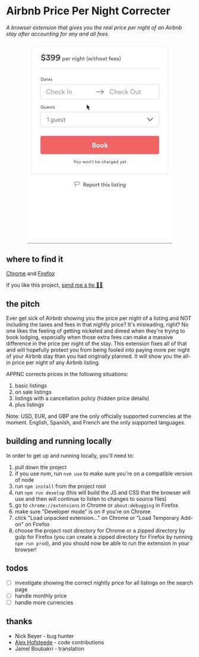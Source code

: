 # Airbnb Price Per Night Correcter

_A browser extension that gives you the real price per night of an Airbnb stay after accounting for any and all fees_

<p align="center">
  <img src="/misc/demo.gif" width="390px" align="center" alt="demo" />
</p>

## where to find it

[Chrome](https://chrome.google.com/webstore/detail/airbnb-price-per-night-co/lijeilcglmadpkbengpkfnkpmcehecfe) and [Firefox](https://addons.mozilla.org/en-US/firefox/addon/airbnb-price-per-night-correct/)

If you like this project, [send me a tip 🙏🏼](https://www.paypal.me/davidsawyer1/2)

## the pitch

Ever get sick of Airbnb showing you the price per night of a listing and NOT including the taxes and fees in that nightly price? It's misleading, right? No one likes the feeling of getting nickeled and dimed when they're trying to book lodging, especially when those extra fees can make a massive difference in the price per night of the stay. This extension fixes all of that and will hopefully protect you from being fooled into paying more per night of your Airbnb stay than you had originally planned. It will show you the all-in price per night of any Airbnb listing.

APPNC corrects prices in the following situations:

1. basic listings
1. on sale listings
1. listings with a cancellation policy (hidden price details)
1. plus listings

Note: USD, EUR, and GBP are the only officially supported currencies at the moment. English, Spanish, and French are the only supported languages.

## building and running locally

In order to get up and running locally, you'll need to:

1.  pull down the project
1.  if you use nvm, run `nvm use` to make sure you're on a compatible version of node
1.  run `npm install` from the project root
1.  run `npm run develop` (this will build the JS and CSS that the browser will use and then will continue to listen to changes to source files)
1.  go to `chrome://extensions` in Chrome or `about:debugging` in Firefox
1.  make sure "Developer mode" is on if you're on Chrome
1.  click "Load unpacked extension..." on Chrome or "Load Temporary Add-on" on Firefox
1.  choose the project root directory for Chrome or a zipped directory by gulp for Firefox (you can create a zipped directory for Firefox by running `npm run prod`), and you should now be able to run the extension in your browser!

## todos

-   [ ] investigate showing the correct nightly price for all listings on the search page
-   [ ] handle monthly price
-   [ ] handle more currencies

## thanks

-   Nick Beyer - bug hunter
-   [Alex Hofsteede](https://github.com/alex-hofsteede) - code contributions
-   Jamel Boubakri - translation
